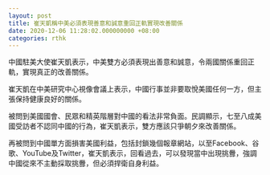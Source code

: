 ```yaml
---
layout: post
title: 崔天凱稱中美必須表現善意和誠意重回正軌實現改善關係
date: 2020-12-06 11:28:02.000000000 +08:00
categories: rthk
---
```


中國駐美大使崔天凱表示，中美雙方必須表現出善意和誠意，令兩國關係重回正軌，實現真正的改善關係。

崔天凱在中美研究中心視像會議上表示，中國行事並非要取悅美國任何一方，但主張保持健康良好的關係。

被問到美國國會、民眾和精英階層對中國的看法非常負面。民調顯示，七至八成美國受訪者不認同中國的行為，崔天凱表示，雙方應該只爭朝夕來改善關係。

再被問到中國單方面損害美國利益，包括封鎖幾個報章網站，以至Facebook、谷歌、YouTube及Twitter，崔天凱表示，回看過去，可以發現當中出現挑釁，強調中國從來不主動採取挑釁，但必須捍衛自身利益。
